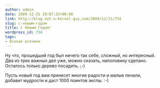 ```yaml
---
author: admin
date: 2009-12-31 19:07:33+00:00
link: http://blog.not-a-kernel-guy.com/2009/12/31/734
slug: c-новым-годом
title: C Новым Годом!
wordpress_id: 734
tags:
- Всякая всячина
---
```


Ну что, прошедший год был ничего так себе, сложный, но интересный. Два из трех важных дел уже, можно сказать, наполовину сделано. Осталось только дерево посадить. ;-) 

Пусть новый год вам принесет многие радости и малые печали, добавит мудрости и даст 1000 поинтов экспы. :-)
